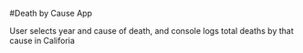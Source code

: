 #Death by Cause App

User selects year and cause of death, and console logs total deaths by that cause in Califoria
